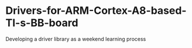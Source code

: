 # Drivers-for-ARM-Cortex-A8-based-TI-s-BB-board
Developing a driver library as a weekend learning process
